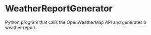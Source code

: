# WeatherReportGenerator
Python program that calls the OpenWeatherMap API and generates a weather report.
